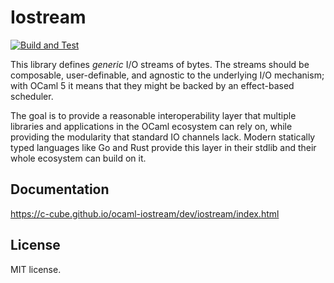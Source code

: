 # Iostream

[![Build and Test](https://github.com/c-cube/ocaml-iostream/actions/workflows/main.yml/badge.svg)](https://github.com/c-cube/ocaml-iostream/actions/workflows/main.yml)

This library defines _generic_ I/O streams of bytes. The streams should be
composable, user-definable, and agnostic to the underlying I/O mechanism; with
OCaml 5 it means that they might be backed by an effect-based scheduler.

The goal is to provide a reasonable interoperability layer that multiple libraries and applications
in the OCaml ecosystem can rely on, while providing the modularity that standard IO channels lack.
Modern statically typed languages like Go and Rust provide this layer in their stdlib and their whole
ecosystem can build on it.

## Documentation

https://c-cube.github.io/ocaml-iostream/dev/iostream/index.html

## License

MIT license.
